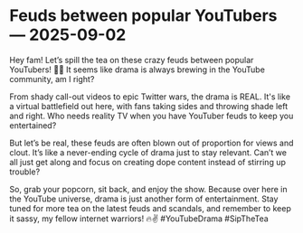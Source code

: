# Feuds between popular YouTubers — 2025-09-02

Hey fam! Let’s spill the tea on these crazy feuds between popular YouTubers! 🍵💥 It seems like drama is always brewing in the YouTube community, am I right?

From shady call-out videos to epic Twitter wars, the drama is REAL. It's like a virtual battlefield out here, with fans taking sides and throwing shade left and right. Who needs reality TV when you have YouTuber feuds to keep you entertained?

But let’s be real, these feuds are often blown out of proportion for views and clout. It’s like a never-ending cycle of drama just to stay relevant. Can’t we all just get along and focus on creating dope content instead of stirring up trouble?

So, grab your popcorn, sit back, and enjoy the show. Because over here in the YouTube universe, drama is just another form of entertainment. Stay tuned for more tea on the latest feuds and scandals, and remember to keep it sassy, my fellow internet warriors! 🔥✌️ #YouTubeDrama #SipTheTea